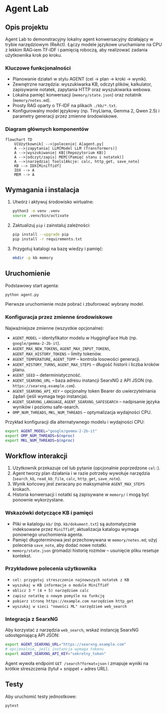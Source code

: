 # Agent Lab

## Opis projektu
Agent Lab to demonstracyjny lokalny agent konwersacyjny działający w trybie narzędziowym (ReAct). Łączy modele językowe uruchamiane na CPU z lekkim RAG‑iem TF‑IDF i pamięcią roboczą, aby realizować zadania użytkownika krok po kroku.

### Kluczowe funkcjonalności
- Planowanie działań w stylu AGENT (cel → plan → kroki → wynik).
- Zewnętrzne narzędzia: wyszukiwarka KB, odczyt plików, kalkulator, zapisywanie notatek, zapytania HTTP oraz wyszukiwarka webowa.
- Lokalna pamięć konwersacji (`memory/state.json`) oraz notatnik (`memory/notes.md`).
- Prosty RAG oparty o TF‑IDF na plikach `./kb/*.txt`.
- Konfigurowalny model językowy (np. TinyLlama, Gemma 2, Qwen 2.5) i parametry generacji przez zmienne środowiskowe.

### Diagram głównych komponentów
```mermaid
flowchart TD
    U[Użytkownik] -->|polecenie| A[agent.py]
    A -->|zapytania| LLM[Model LLM (Transformers)]
    A -->|wyszukiwanie| KB[(Repozytorium KB)]
    A -->|odczyt/zapis| MEM[(Pamięć stanu i notatek)]
    A -->|narzędzia| Tools[Akcje: calc, http_get, save_note]
    KB --> IDX[MiniTfidf]
    IDX --> A
    MEM --> A
```

## Wymagania i instalacja
1. Utwórz i aktywuj środowisko wirtualne:
   ```bash
   python3 -m venv .venv
   source .venv/bin/activate
   ```
2. Zaktualizuj `pip` i zainstaluj zależności:
   ```bash
   pip install --upgrade pip
   pip install -r requirements.txt
   ```
3. Przygotuj katalogi na bazę wiedzy i pamięć:
   ```bash
   mkdir -p kb memory
   ```

## Uruchomienie
Podstawowy start agenta:
```bash
python agent.py
```
Pierwsze uruchomienie może pobrać i zbuforować wybrany model.

### Konfiguracja przez zmienne środowiskowe
Najważniejsze zmienne (wszystkie opcjonalne):
- `AGENT_MODEL` – identyfikator modelu w HuggingFace Hub (np. `google/gemma-2-2b-it`).
- `AGENT_MAX_NEW_TOKENS`, `AGENT_MAX_INPUT_TOKENS`, `AGENT_MAX_HISTORY_TOKENS` – limity tokenów.
- `AGENT_TEMPERATURE`, `AGENT_TOPP` – kontrola losowości generacji.
- `AGENT_HISTORY_TURNS`, `AGENT_MAX_STEPS` – długość historii i liczba kroków planu.
- `AGENT_SEED` – deterministyczność.
- `AGENT_SEARXNG_URL` – baza adresu instancji SearxNG z API JSON (np. `https://searxng.example.com`).
- `AGENT_SEARXNG_API_KEY` – opcjonalny token Bearer do uwierzytelniania żądań (jeśli wymaga tego instancja).
- `AGENT_SEARXNG_LANGUAGE`, `AGENT_SEARXNG_SAFESEARCH` – nadpisanie języka wyników i poziomu safe-search.
- `OMP_NUM_THREADS`, `MKL_NUM_THREADS` – optymalizacja wydajności CPU.

Przykład konfiguracji dla alternatywnego modelu i wydajności CPU:
```bash
export AGENT_MODEL="google/gemma-2-2b-it"
export OMP_NUM_THREADS=$(nproc)
export MKL_NUM_THREADS=$(nproc)
```

## Workflow interakcji
1. Użytkownik przekazuje cel lub pytanie (opcjonalnie poprzedzone `cel:`).
2. Agent tworzy plan działania i w razie potrzeby wywołuje narzędzia (`search_kb`, `read_kb_file`, `calc`, `http_get`, `save_note`).
3. Wynik końcowy jest zwracany po maksymalnie `AGENT_MAX_STEPS` krokach.
4. Historia konwersacji i notatki są zapisywane w `memory/` i mogą być ponownie wykorzystane.

### Wskazówki dotyczące KB i pamięci
- Pliki w katalogu `kb/` (np. `kb/dokument.txt`) są automatycznie indeksowane przez `MiniTfidf`; aktualizacja katalogu wymaga ponownego uruchomienia agenta.
- Pamięć długoterminowa jest przechowywana w `memory/notes.md`; użyj polecenia `save_note`, aby dodać nowe notatki.
- `memory/state.json` gromadzi historię rozmów – usunięcie pliku resetuje kontekst.

### Przykładowe polecenia użytkownika
- `cel: przygotuj streszczenie najnowszych notatek z KB`
- `wyszukaj w KB informacje o module MiniTfidf`
- `oblicz 3 * (4 + 5) narzędziem calc`
- `zapisz notatkę o nowym pomyśle na funkcję`
- `pobierz stronę https://example.com narzędziem http_get`
- `wyszukaj w sieci "nowości ML" narzędziem web_search`

### Integracja z SearxNG

Aby korzystać z narzędzia `web_search`, wskaż instancję SearxNG udostępniającą API JSON:

```bash
export AGENT_SEARXNG_URL="https://searxng.example.com"
# opcjonalnie, jeśli instancja wymaga tokenu
export AGENT_SEARXNG_API_KEY="sekretny_token"
```

Agent wywoła endpoint `GET /search?format=json` i zmapuje wyniki na krótkie streszczenia (tytuł + snippet + adres URL).

## Testy
Aby uruchomić testy jednostkowe:
```bash
pytest
```
